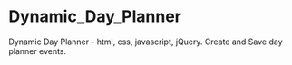 # Dynamic_Day_Planner
Dynamic Day Planner - html, css, javascript, jQuery. Create and Save day planner events.
